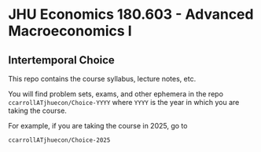 # JHU Economics 180.603 - Advanced Macroeconomics I

## Intertemporal Choice

This repo contains the course syllabus, lecture notes, etc.

You will find problem sets, exams, and other ephemera in the repo `ccarrollATjhuecon/Choice-YYYY`
where `YYYY` is the year in which you are taking the course.

For example, if you are taking the course in 2025, go to

`ccarrollATjhuecon/Choice-2025`
